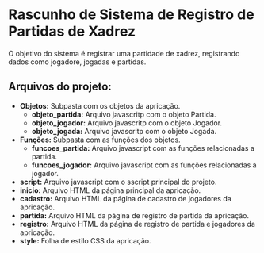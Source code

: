 # Rascunho de Sistema de Registro de Partidas de Xadrez
O objetivo do sistema é registrar uma partidade de xadrez, registrando dados como jogadore, jogadas e partidas.

## Arquivos do projeto:
- **Objetos:** Subpasta com os objetos da apricação.
  - **objeto_partida:** Arquivo javascritp com o objeto Partida.
  - **objeto_jogador:** Arquivo javascritp com o objeto Jogador.
  - **objeto_jogada:** Arquivo javascritp com o objeto Jogada.
- **Funções:** Subpasta com as funções dos objetos.
  - **funcoes_partida:** Arquivo javascript com as funções relacionadas a partida.
  - **funcoes_jogador:** Arquivo javascript com as funções relacionadas a jogador.
- **script:** Arquivo javascript com o sscript principal do projeto.
- **inicio:** Arquivo HTML da página principal da apricação.
- **cadastro:** Arquivo HTML da página de cadastro de jogadores da apricação.
- **partida:** Arquivo HTML da página de registro de partida da apricação.
- **registro:** Arquivo HTML da página de registro de partida e jogadores da apricação.
- **style:** Folha de estilo CSS da apricação.
